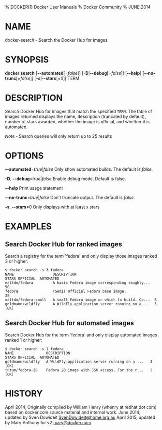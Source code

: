 % DOCKER(1) Docker User Manuals
% Docker Community
% JUNE 2014
# NAME
docker-search - Search the Docker Hub for images

# SYNOPSIS
**docker search**
[**--automated**[=*false*]]
[**-D**|**--debug**[=*false*]]
[**--help**]
[**--no-trunc**[=*false*]]
[**-s**|**--stars**[=*0*]]
TERM

# DESCRIPTION

Search Docker Hub for images that match the specified `TERM`. The table
of images returned displays the name, description (truncated by default), number
of stars awarded, whether the image is official, and whether it is automated.

*Note* - Search queries will only return up to 25 results

# OPTIONS
**--automated**=*true*|*false*
   Only show automated builds. The default is *false*.

**-D**, **--debug**=*true*|*false*
   Enable debug mode. Default is false.

**--help**
   Print usage statement

**--no-trunc**=*true*|*false*
   Don't truncate output. The default is *false*.

**-s**, **--stars**=0
   Only displays with at least x stars

# EXAMPLES

## Search Docker Hub for ranked images

Search a registry for the term 'fedora' and only display those images
ranked 3 or higher:

    $ docker search -s 3 fedora
    NAME                  DESCRIPTION                                    STARS OFFICIAL  AUTOMATED
    mattdm/fedora         A basic Fedora image corresponding roughly...  50
    fedora                (Semi) Official Fedora base image.             38
    mattdm/fedora-small   A small Fedora image on which to build. Co...  8
    goldmann/wildfly      A WildFly application server running on a ...  3               [OK]

## Search Docker Hub for automated images

Search Docker Hub for the term 'fedora' and only display automated images
ranked 1 or higher:

    $ docker search -s 1 fedora
    NAME               DESCRIPTION                                     STARS OFFICIAL  AUTOMATED
    goldmann/wildfly   A WildFly application server running on a ...   3               [OK]
    tutum/fedora-20    Fedora 20 image with SSH access. For the r...   1               [OK]

# HISTORY
April 2014, Originally compiled by William Henry (whenry at redhat dot com)
based on docker.com source material and internal work.
June 2014, updated by Sven Dowideit <SvenDowideit@home.org.au>
April 2015, updated by Mary Anthony for v2 <mary@docker.com>


